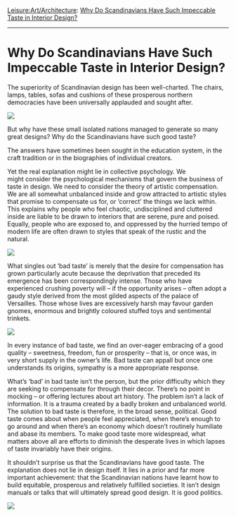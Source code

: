 [Leisure:](https://www.theschooloflife.com/thebookoflife/category/leisure/)[Art/Architecture](https://www.theschooloflife.com/thebookoflife/category/leisure/artarchitecture/): [Why Do Scandinavians Have Such Impeccable Taste in Interior Design?](https://www.theschooloflife.com/thebookoflife/why-do-scandinavians-have-such-impeccable-taste-in-interior-design/)

* * *

# Why Do Scandinavians Have Such Impeccable Taste in Interior Design?

The superiority of Scandinavian design has been well-charted. The chairs, lamps, tables, sofas and cushions of these prosperous northern democracies have been universally applauded and sought after.

![](http://cdn.ultraswank.net/uploads/1722_dimensions_photo_174240-789330.jpg)

But why have these small isolated nations managed to generate so many great designs? Why do the Scandinavians have such good taste?

The answers have sometimes been sought in the education system, in the craft tradition or in the biographies of individual creators.

Yet the real explanation might lie in collective psychology.&nbsp;We might&nbsp;consider the psychological mechanisms that govern the business of taste in design. We need to consider the theory of artistic compensation. We are all somewhat unbalanced inside and grow attracted to artistic styles that promise to compensate us for, or ‘correct’ the things we lack within. This explains why people who feel chaotic, undisciplined and cluttered inside are liable to be drawn to interiors that are serene, pure and poised. Equally, people who are exposed to, and oppressed by the hurried tempo of modern life are often drawn to styles that speak of the rustic and the natural.

![](https://origininteriors.files.wordpress.com/2010/10/home-3.jpg)

What singles out ‘bad taste’ is merely that the desire for compensation has grown particularly acute because the deprivation that preceded its emergence has been correspondingly intense. Those who have experienced crushing poverty will – if the opportunity arises – often adopt a gaudy style derived from the most gilded aspects of the palace of Versailles. Those whose lives are excessively harsh may favour garden gnomes, enormous and brightly coloured stuffed toys and sentimental trinkets.

![](http://venasnews.co.ke/wp-content/uploads/2016/06/mugabe-house-3.jpg)

In every instance of bad taste, we find an over-eager embracing of a good quality – sweetness, freedom, fun or prosperity – that is, or once was, in very short supply in the owner’s life. Bad taste can appall but once one understands its origins, sympathy is a more appropriate response.

What’s ‘bad’ in bad taste isn’t the person, but the prior difficulty which they are seeking to compensate for through their decor. There’s no point in mocking – or offering lectures about art history. The problem isn’t a lack of information. It is a trauma created by a badly broken and unbalanced world. The solution to bad taste is therefore, in the broad sense, political. Good taste comes about when people feel appreciated, when there’s enough to go around and when there’s an economy which doesn’t routinely humiliate and abase its members. To make good taste more widespread, what matters above all are efforts to diminish the desperate lives in which lapses of taste invariably have their origins.

It shouldn’t surprise us that the Scandinavians have good taste. The explanation does not lie in design itself. It lies in a prior and far more important achievement: that the Scandinavian nations have learnt how to build equitable, prosperous and relatively fulfilled societies. It isn’t design manuals or talks that will ultimately spread good design. It is good politics.

![](https://www.skandium.com/media/wysiwyg/Interior_Design/Living_in_a_mansion_block/05_Living_in_a_mansion_block_02.jpg)
